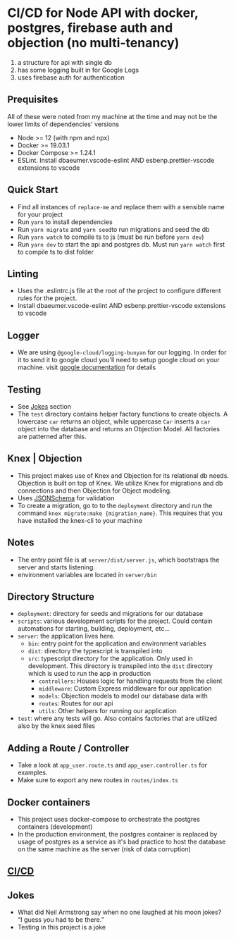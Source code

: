 # CI/CD for Node API with docker, postgres, firebase auth and objection (no multi-tenancy)

1. a structure for api with single db
2. has some logging built in for Google Logs
3. uses firebase auth for authentication

## Prequisites

All of these were noted from my machine at the time and may not be the lower limits of dependencies' versions

- Node >= 12 (with npm and npx)
- Docker >= 19.03.1
- Docker Compose >= 1.24.1
- ESLint. Install dbaeumer.vscode-eslint AND esbenp.prettier-vscode extensions to vscode

## Quick Start

- Find all instances of `replace-me` and replace them with a sensible name for your project
- Run `yarn` to install dependencies
- Run `yarn migrate` and `yarn seed`to run migrations and seed the db
- Run `yarn watch` to compile ts to js (must be run before `yarn dev`)
- Run `yarn dev` to start the api and postgres db. Must run `yarn watch` first to compile ts to dist folder

## Linting

- Uses the .eslintrc.js file at the root of the project to configure different rules for the project.
- Install dbaeumer.vscode-eslint AND esbenp.prettier-vscode extensions to vscode

## Logger

- We are using `@google-cloud/logging-bunyan` for our logging. In order for it to send it to google cloud you'll need to setup google cloud on your machine. visit [google documentation](https://cloud.google.com/logging/docs/setup/nodejs) for details

## Testing

- See [Jokes](#jokes) section
- The `test` directory contains helper factory functions to create objects. A lowercase `car` returns an object, while uppercase `Car` inserts a `car` object into the database and returns an Objection Model. All factories are patterned after this.

## Knex | Objection

- This project makes use of Knex and Objection for its relational db needs. Objection is built on top of Knex. We utilize Knex for migrations and db connections and then Objection for Object modeling.
- Uses [JSONSchema](http://json-schema.org/) for validation
- To create a migration, go to to the `deployment` directory and run the command `knex migrate:make {migration_name}`. This requires that you have installed the knex-cli to your machine

## Notes

- The entry point file is at `server/dist/server.js`, which bootstraps the server and starts listening.
- environment variables are located in `server/bin`

## Directory Structure

- `deployment`: directory for seeds and migrations for our database
- `scripts`: various development scripts for the project. Could contain automations for starting, building, deployment, etc...
- `server`: the application lives here.
  - `bin`: entry point for the application and environment variables
  - `dist`: directory the typescript is transpiled into
  - `src`: typescript directory for the application. Only used in development. This directory is transpiled into the `dist` directory which is used to run the app in production
    - `controllers`: Houses logic for handling requests from the client
    - `middleware`: Custom Express middleware for our application
    - `models`: Objection models to model our database data with
    - `routes`: Routes for our api
    - `utils`: Other helpers for running our application
- `test`: where any tests will go. Also contains factories that are utilized also by the knex seed files

## Adding a Route / Controller

- Take a look at `app_user.route.ts` and `app_user.controller.ts` for examples.
- Make sure to export any new routes in `routes/index.ts`

## Docker containers

- This project uses docker-compose to orchestrate the postgres containers (development)
- In the production environment, the postgres container is replaced by usage of postgres as a service as it's bad practice to host the database on the same machine as the server (risk of data corruption)

## [CI/CD](https://docs.google.com/document/d/1oufUMsz1exq8iEC98emocDtwcjimS4RXz3Ors2wqPPc/edit?usp=sharing)

## Jokes

- What did Neil Armstrong say when no one laughed at his moon jokes?  
  “I guess you had to be there.”
- Testing in this project is a joke

